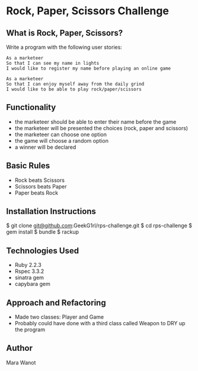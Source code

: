 Rock, Paper, Scissors Challenge
===================

What is Rock, Paper, Scissors?
---------
Write a program with the following user stories:

```
As a marketeer
So that I can see my name in lights
I would like to register my name before playing an online game

As a marketeer
So that I can enjoy myself away from the daily grind
I would like to be able to play rock/paper/scissors
```

Functionality
---------
* the marketeer should be able to enter their name before the game
* the marketeer will be presented the choices (rock, paper and scissors)
* the marketeer can choose one option
* the game will choose a random option
* a winner will be declared

Basic Rules
----------
* Rock beats Scissors
* Scissors beats Paper
* Paper beats Rock

Installation Instructions
------
$ git clone git@github.com:GeekG1rl/rps-challenge.git
$ cd rps-challenge
$ gem install
$ bundle
$ rackup

Technologies Used
-------
* Ruby 2.2.3 
* Rspec 3.3.2
* sinatra gem
* capybara gem

Approach and Refactoring
------
* Made two classes: Player and Game 
* Probably could have done with a third class called Weapon to DRY up the program

Author
------
Mara Wanot
